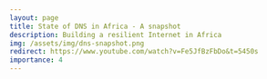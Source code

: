 ```yaml
---
layout: page
title: State of DNS in Africa - A snapshot
description: Building a resilient Internet in Africa
img: /assets/img/dns-snapshot.png
redirect: https://www.youtube.com/watch?v=Fe5JfBzFbDo&t=5450s
importance: 4
---
```


